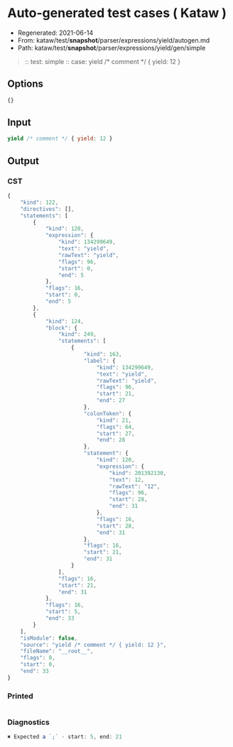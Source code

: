 # Auto-generated test cases ( Kataw )
- Regenerated: 2021-06-14
- From: kataw/test/__snapshot__/parser/expressions/yield/autogen.md
- Path: kataw/test/__snapshot__/parser/expressions/yield/gen/simple
> :: test: simple
> :: case: yield /* comment */ { yield: 12 }
## Options

`````js
{}
`````
## Input

`````js
yield /* comment */ { yield: 12 }
`````
## Output

### CST

```javascript
{
    "kind": 122,
    "directives": [],
    "statements": [
        {
            "kind": 120,
            "expression": {
                "kind": 134299649,
                "text": "yield",
                "rawText": "yield",
                "flags": 96,
                "start": 0,
                "end": 5
            },
            "flags": 16,
            "start": 0,
            "end": 5
        },
        {
            "kind": 124,
            "block": {
                "kind": 249,
                "statements": [
                    {
                        "kind": 163,
                        "label": {
                            "kind": 134299649,
                            "text": "yield",
                            "rawText": "yield",
                            "flags": 96,
                            "start": 21,
                            "end": 27
                        },
                        "colonToken": {
                            "kind": 21,
                            "flags": 64,
                            "start": 27,
                            "end": 28
                        },
                        "statement": {
                            "kind": 120,
                            "expression": {
                                "kind": 201392130,
                                "text": 12,
                                "rawText": "12",
                                "flags": 96,
                                "start": 28,
                                "end": 31
                            },
                            "flags": 16,
                            "start": 28,
                            "end": 31
                        },
                        "flags": 16,
                        "start": 21,
                        "end": 31
                    }
                ],
                "flags": 16,
                "start": 21,
                "end": 31
            },
            "flags": 16,
            "start": 5,
            "end": 33
        }
    ],
    "isModule": false,
    "source": "yield /* comment */ { yield: 12 }",
    "fileName": "__root__",
    "flags": 0,
    "start": 0,
    "end": 33
}
```

### Printed

```javascript

```

### Diagnostics

```javascript
✖ Expected a `;` - start: 5, end: 21

```

